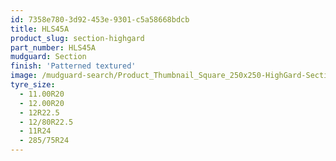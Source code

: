 ```yaml
---
id: 7358e780-3d92-453e-9301-c5a58668bdcb
title: HLS45A
product_slug: section-highgard
part_number: HLS45A
mudguard: Section
finish: 'Patterned textured'
image: /mudguard-search/Product_Thumbnail_Square_250x250-HighGard-Section.jpg
tyre_size:
  - 11.00R20
  - 12.00R20
  - 12R22.5
  - 12/80R22.5
  - 11R24
  - 285/75R24
---
```

